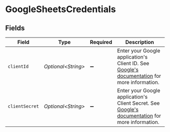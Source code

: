 # GoogleSheetsCredentials


## Fields

| Field                                                                                                                                                                 | Type                                                                                                                                                                  | Required                                                                                                                                                              | Description                                                                                                                                                           |
| --------------------------------------------------------------------------------------------------------------------------------------------------------------------- | --------------------------------------------------------------------------------------------------------------------------------------------------------------------- | --------------------------------------------------------------------------------------------------------------------------------------------------------------------- | --------------------------------------------------------------------------------------------------------------------------------------------------------------------- |
| `clientId`                                                                                                                                                            | *Optional\<String>*                                                                                                                                                   | :heavy_minus_sign:                                                                                                                                                    | Enter your Google application's Client ID. See <a href='https://developers.google.com/identity/protocols/oauth2'>Google's documentation</a> for more information.     |
| `clientSecret`                                                                                                                                                        | *Optional\<String>*                                                                                                                                                   | :heavy_minus_sign:                                                                                                                                                    | Enter your Google application's Client Secret. See <a href='https://developers.google.com/identity/protocols/oauth2'>Google's documentation</a> for more information. |
